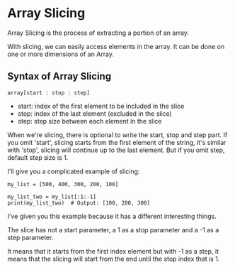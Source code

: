 # Array Slicing

Array Slicing is the process of extracting a portion of an array.

With slicing, we can easily access elements in the array. It can be done on one or more dimensions of an Array.

## Syntax of Array Slicing

    array[start : stop : step]

* start: index of the first element to be included in the slice
* stop: index of the last element (excluded in the slice)
* step: step size between each element in the slice

When we're slicing, there is optional to write the start, stop and step part. If you omit 'start', slicing
starts from the first element of the string, it's similar with 'stop', slicing will continue up to the last element.
But if you omit step, default step size is 1.

I'll give you a complicated example of slicing:

    my_list = [500, 400, 300, 200, 100]

    my_list_two = my_list[:1:-1]
    print(my_list_two)  # Output: [100, 200, 300]

I've given you this example because it has a different interesting things.

The slice has not a start parameter, a 1 as a stop parameter and a -1 as a step parameter.

It means that it starts from the first index element but with -1 as a step, it means that
the slicing will start from the end until the stop index that is 1.